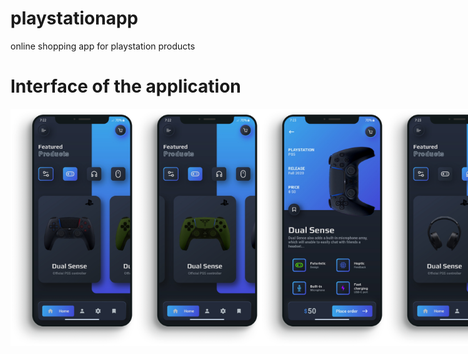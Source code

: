 # playstationapp

online shopping app for playstation products

# Interface of the application
<div style="display:flex;" >
<img src="https://github.com/Sagarnaikg/Playstation5/blob/master/scrren1.png" width=200px />
 <img src="https://github.com/Sagarnaikg/Playstation5/blob/master/sreen4.png" width=200px />
<img src="https://github.com/Sagarnaikg/Playstation5/blob/master/scrren5.png" width=200px />
 <img src="https://github.com/Sagarnaikg/Playstation5/blob/master/scrren3.png" width=200px />
<img src="https://github.com/Sagarnaikg/Playstation5/blob/master/scrren2.png" width=200px />

 </div>
